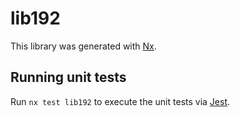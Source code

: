 # lib192

This library was generated with [Nx](https://nx.dev).

## Running unit tests

Run `nx test lib192` to execute the unit tests via [Jest](https://jestjs.io).
